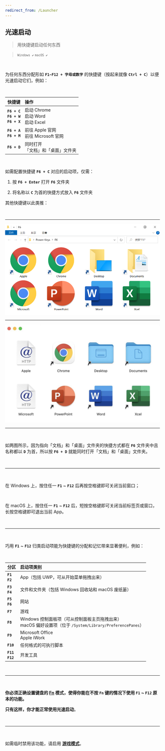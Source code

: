 ```yaml
---
redirect_from: /Launcher
---
```


## 光速启动

> 用快捷键启动任何东西

> <small>`Windows ✔` `macOS ✔` </small>

<br>

为任何东西分配形如 **`F1~F12 + 字母或数字`** 的快捷键（按起来就像 **`Ctrl + C`**）以便光速启动它们，例如：

<br>

|                    快捷键                    | 操作                                    |
| :------------------------------------------: | :-------------------------------------- |
| **`F6 + C`**<br>**`F6 + W`**<br>**`F6 + X`** | 启动 Chrome<br>启动 Word <br>启动 Excel |
|         **`F6 + A`**<br>**`F6 + M`**         | 前往 Apple 官网<br>前往 Microsoft 官网  |
|                 **`F6 + D`**                 | 同时打开<br>「文档」和「桌面」文件夹    |

<br>

如需配置快捷键 **`F6 + C`** 对应的启动项，仅需：

1. 按 **`F6 + Enter`** 打开 **`F6`** 文件夹

2. 将名称以 **`C`** 为首的快捷方式放入 **`F6`** 文件夹

其他快捷键以此类推：

<br>

---

![光速启动 for Windows](/Windows.png)

---

![光速启动 for macOS](/macOS.jpg)

---

<br>

如两图所示，因为指向「文档」和「桌面」文件夹的快捷方式都在 **`F6`** 文件夹中且名称都以 **`D`** 为首，所以按 **`F6 + D`** 就能同时打开「文档」和「桌面」文件夹。

<br>

---

<br>

在 Windows 上，按住任一 **`F1`** ~ **`F12`** 后再按空格键即可关闭当前窗口；

<br>

在 macOS 上，按住任一 **`F1`** ~ **`F12`** 后，短按空格键即可关闭当前标签页或窗口，长按空格键即可退出当前 App。

<br>

---

<br>

巧用 **`F1`** ~ **`F12`** 归类启动项能为快捷键的分配和记忆带来显著便利，例如：

<br>

| 分区                   | 启动项类别                                                                                                   |
| :--------------------- | :----------------------------------------------------------------------------------------------------------- |
| **`F1`**<br>**`F2`**   | App（包括 UWP，可从开始菜单拖拽出来）                                                                        |
| **`F3`**<br>**`F4`**   | 文件和文件夹（包括 Windows 回收站和 macOS 废纸篓）                                                           |
| **`F5`**<br>**`F6`**   | 网站                                                                                                         |
| **`F7`**               | 游戏                                                                                                         |
| **`F8`**               | Windows 控制面板项（可从控制面板主页拖拽出来）<br>macOS 偏好设置项（位于 `/System/Library/PreferencePanes`） |
| **`F9`**               | Microsoft Office<br>Apple iWork                                                                              |
| **`F10`**              | 任何格式的可执行脚本                                                                                         |
| **`F11`**<br>**`F12`** | 开发工具                                                                                                     |

<br>

---

<br>

**你必须正确设置键盘的 [Fn](https://www.baidu.com/s?wd=Fn键) 模式，使得你能在不按 `Fn` 键的情况下使用 `F1` ~ `F12` 原本的功能。**

**只有这样，你才能正常使用光速启动**。

<br>

---

<br>

如需临时禁用该功能，请启用 [**游戏模式**](/game)。
